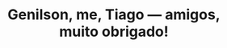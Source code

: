 ---
title: 'Genilson, me, Tiago — amigos, muito obrigado!'
location: ''

tags: [all]
category: brazil-by-bicycle-2012
---